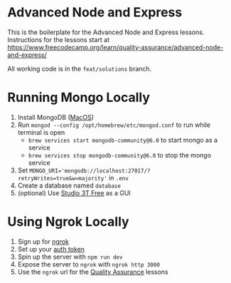 # Advanced Node and Express

This is the boilerplate for the Advanced Node and Express lessons. Instructions for the lessons start at https://www.freecodecamp.org/learn/quality-assurance/advanced-node-and-express/

All working code is in the `feat/solutions` branch.

# Running Mongo Locally

1. Install MongoDB ([MacOS](https://www.mongodb.com/docs/manual/tutorial/install-mongodb-on-os-x/))
2. Run `mongod --config /opt/homebrew/etc/mongod.conf` to run while terminal is open
    - `brew services start mongodb-community@6.0` to start mongo as a service
    - `brew services stop mongodb-community@6.0` to stop the mongo service
3. Set `MONGO_URI='mongodb://localhost:27017/?retryWrites=true&w=majority'` in `.env`
4. Create a database named `database`
5. (optional) Use [Studio 3T Free](https://studio3t.com/free/) as a GUI

# Using Ngrok Locally

1. Sign up for [ngrok](https://ngrok.com/)
2. Set up your [auth token](https://dashboard.ngrok.com/get-started/setup)
3. Spin up the server with `npm run dev`
4. Expose the server to `ngrok` with `ngrok http 3000`
5. Use the `ngrok` url for the [Quality Assurance](https://www.freecodecamp.org/learn/quality-assurance/) lessons
